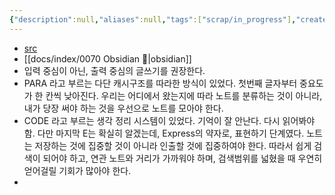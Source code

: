 ```yaml
---
{"description":null,"aliases":null,"tags":["scrap/in_progress"],"created":"2023-03-30T21:29:59","updated":"2023-08-03T15:53:38","title":"두 번째 뇌 만들기","dg-publish":true,"permalink":"/docs/두 번째 뇌 만들기/","dgPassFrontmatter":true}
---
```


- [src](https://brunch.co.kr/@analysisman/11)
- [[docs/index/0070 Obsidian 💎\|obsidian]]
- 입력 중심이 아닌, 출력 중심의 글쓰기를 권장한다.
- PARA 라고 부르는 다단 캐시구조를 따라한 방식이 있었다. 첫번째 글자부터 중요도가 한 칸씩 낮아진다. 우리는 어디에서 왔는지에 따라 노트를 분류하는 것이 아니라, 내가 당장 써야 하는 것을 우선으로 노트를 모아야 한다.
- CODE 라고 부르는 생각 정리 시스템이 있었다. 기억이 잘 안난다. 다시 읽어봐야 함. 다만 마지막 E는 확실히 알겠는데, Express의 약자로, 표현하기 단계였다. 노트는 저장하는 것에 집중할 것이 아니라 인출할 것에 집중하여야 한다. 따라서 쉽게 검색이 되어야 하고, 연관 노트와 거리가 가까워야 하며, 검색범위를 넓혔을 때 우연히 얻어걸릴 기회가 많아야 한다.
- 
